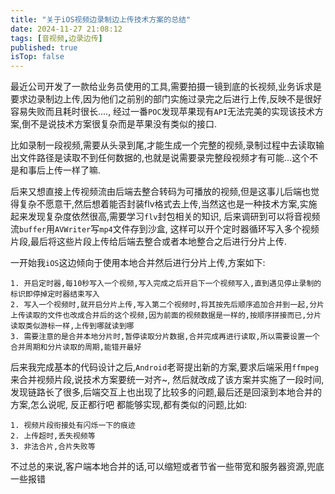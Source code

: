 ```yaml
---
title: "关于iOS视频边录制边上传技术方案的总结"
date: 2024-11-27 21:08:12
tags: [音视频,边录边传]
published: true
isTop: false
---
```


<!-- more -->
最近公司开发了一款给业务员使用的工具,需要拍摄一镜到底的长视频,业务诉求是要求边录制边上传,因为他们之前别的部门实施过录完之后进行上传,反映不是很好容易失败而且耗时很长...., 经过一番`POC`发现苹果现有`API`无法完美的实现该技术方案,倒不是说技术方案很复杂而是苹果没有类似的接口.

比如录制一段视频,需要从头录到尾,才能生成一个完整的视频,录制过程中去读取输出文件路径是读取不到任何数据的,也就是说需要录完整段视频才有可能...这个不是和事后上传一样了嘛.

后来又想直接上传视频流由后端去整合转码为可播放的视频,但是这事儿后端也觉得复杂不愿意干,然后想着能否封装flv格式去上传,当然这也是一种技术方案,实施起来发现复杂度依然很高,需要学习`flv`封包相关的知识, 后来调研到可以将音视频流`buffer`用`AVWriter`写`mp4`文件存到沙盒, 这样可以开个定时器循环写入多个视频片段,最后将这些片段上传给后端去整合或者本地整合之后进行分片上传.

一开始我`iOS`这边倾向于使用本地合并然后进行分片上传,方案如下:

```
1. 开启定时器,每10秒写入一个视频,写入完成之后开启下一个视频写入,直到遇见停止录制的标识即停掉定时器结束写入
2. 写入一个视频时,就开启分片上传,写入第二个视频时,将其按先后顺序追加合并到一起,分片上传读取的文件也改成合并后的这个视频,因为前面的视频数据是一样的,按顺序拼接而已,分片读取类似游标一样,上传到哪就读到哪
3. 需要注意的是合并本地分片时,暂停读取分片数据,合并完成再进行读取,所以需要设置一个合并周期和分片读取的周期,能错开最好
```

后来我完成基本的代码设计之后,`Android`老哥提出新的方案,要求后端采用`ffmpeg`来合并视频片段,说技术方案要统一对齐~, 然后就改成了该方案并实施了一段时间,发现链路长了很多,后端交互上也出现了比较多的问题,最后还是回滚到本地合并的方案,怎么说呢, 反正都行吧 都能够实现,都有类似的问题,比如:

```
1. 视频片段衔接处有闪烁一下的痕迹
2. 上传超时,丢失视频等
3. 非法合片,合片失败等
```

不过总的来说,客户端本地合并的话,可以缩短或者节省一些带宽和服务器资源,兜底一些报错